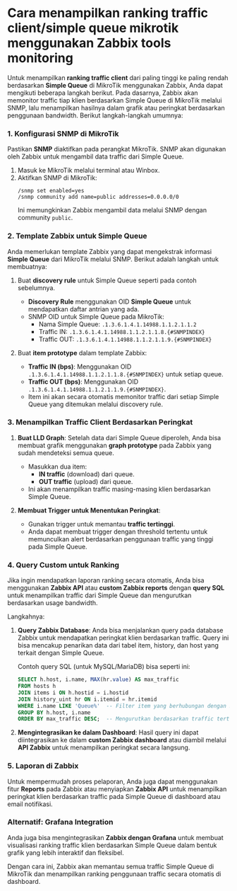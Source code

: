 # Cara menampilkan ranking traffic client/simple queue mikrotik menggunakan Zabbix tools monitoring
Untuk menampilkan **ranking traffic client** dari paling tinggi ke paling rendah berdasarkan **Simple Queue** di MikroTik menggunakan Zabbix, Anda dapat mengikuti beberapa langkah berikut. Pada dasarnya, Zabbix akan memonitor traffic tiap klien berdasarkan Simple Queue di MikroTik melalui SNMP, lalu menampilkan hasilnya dalam grafik atau peringkat berdasarkan penggunaan bandwidth. Berikut langkah-langkah umumnya:

### 1. **Konfigurasi SNMP di MikroTik**

Pastikan **SNMP** diaktifkan pada perangkat MikroTik. SNMP akan digunakan oleh Zabbix untuk mengambil data traffic dari Simple Queue.

1. Masuk ke MikroTik melalui terminal atau Winbox.
2. Aktifkan SNMP di MikroTik:
   ```
   /snmp set enabled=yes
   /snmp community add name=public addresses=0.0.0.0/0
   ```
   Ini memungkinkan Zabbix mengambil data melalui SNMP dengan community `public`.

### 2. **Template Zabbix untuk Simple Queue**

Anda memerlukan template Zabbix yang dapat mengekstrak informasi **Simple Queue** dari MikroTik melalui SNMP. Berikut adalah langkah untuk membuatnya:

1. Buat **discovery rule** untuk Simple Queue seperti pada contoh sebelumnya.
   - **Discovery Rule** menggunakan OID **Simple Queue** untuk mendapatkan daftar antrian yang ada.
   - SNMP OID untuk Simple Queue pada MikroTik:
     - Nama Simple Queue: `.1.3.6.1.4.1.14988.1.1.2.1.1.2`
     - Traffic IN: `.1.3.6.1.4.1.14988.1.1.2.1.1.8.{#SNMPINDEX}`
     - Traffic OUT: `.1.3.6.1.4.1.14988.1.1.2.1.1.9.{#SNMPINDEX}`

2. Buat **item prototype** dalam template Zabbix:
   - **Traffic IN (bps)**: Menggunakan OID `.1.3.6.1.4.1.14988.1.1.2.1.1.8.{#SNMPINDEX}` untuk setiap queue.
   - **Traffic OUT (bps)**: Menggunakan OID `.1.3.6.1.4.1.14988.1.1.2.1.1.9.{#SNMPINDEX}`.
   - Item ini akan secara otomatis memonitor traffic dari setiap Simple Queue yang ditemukan melalui discovery rule.

### 3. **Menampilkan Traffic Client Berdasarkan Peringkat**

1. **Buat LLD Graph**: Setelah data dari Simple Queue diperoleh, Anda bisa membuat grafik menggunakan **graph prototype** pada Zabbix yang sudah mendeteksi semua queue.
   - Masukkan dua item:
     - **IN traffic** (download) dari queue.
     - **OUT traffic** (upload) dari queue.
   - Ini akan menampilkan traffic masing-masing klien berdasarkan Simple Queue.

2. **Membuat Trigger untuk Menentukan Peringkat**:
   - Gunakan trigger untuk memantau **traffic tertinggi**.
   - Anda dapat membuat trigger dengan threshold tertentu untuk memunculkan alert berdasarkan penggunaan traffic yang tinggi pada Simple Queue.

### 4. **Query Custom untuk Ranking**

Jika ingin mendapatkan laporan ranking secara otomatis, Anda bisa menggunakan **Zabbix API** atau **custom Zabbix reports** dengan **query SQL** untuk menampilkan traffic dari Simple Queue dan mengurutkan berdasarkan usage bandwidth.

Langkahnya:
1. **Query Zabbix Database**:
   Anda bisa menjalankan query pada database Zabbix untuk mendapatkan peringkat klien berdasarkan traffic. Query ini bisa mencakup penarikan data dari tabel item, history, dan host yang terkait dengan Simple Queue.
   
   Contoh query SQL (untuk MySQL/MariaDB) bisa seperti ini:
   ```sql
   SELECT h.host, i.name, MAX(hr.value) AS max_traffic
   FROM hosts h
   JOIN items i ON h.hostid = i.hostid
   JOIN history_uint hr ON i.itemid = hr.itemid
   WHERE i.name LIKE 'Queue%'  -- Filter item yang berhubungan dengan Simple Queue
   GROUP BY h.host, i.name
   ORDER BY max_traffic DESC;  -- Mengurutkan berdasarkan traffic tertinggi
   ```
2. **Mengintegrasikan ke dalam Dashboard**: Hasil query ini dapat diintegrasikan ke dalam **custom Zabbix dashboard** atau diambil melalui **API Zabbix** untuk menampilkan peringkat secara langsung.

### 5. **Laporan di Zabbix**

Untuk mempermudah proses pelaporan, Anda juga dapat menggunakan fitur **Reports** pada Zabbix atau menyiapkan **Zabbix API** untuk menampilkan peringkat klien berdasarkan traffic pada Simple Queue di dashboard atau email notifikasi.

### Alternatif: **Grafana Integration**
Anda juga bisa mengintegrasikan **Zabbix dengan Grafana** untuk membuat visualisasi ranking traffic klien berdasarkan Simple Queue dalam bentuk grafik yang lebih interaktif dan fleksibel.

Dengan cara ini, Zabbix akan memantau semua traffic Simple Queue di MikroTik dan menampilkan ranking penggunaan traffic secara otomatis di dashboard.
